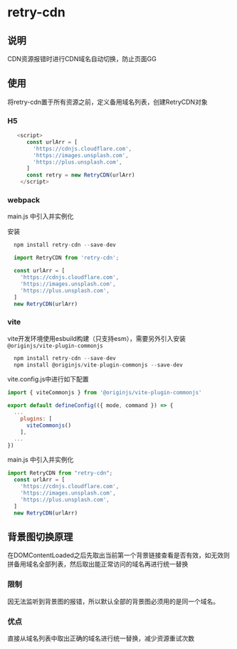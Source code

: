 # retry-cdn
## 说明
CDN资源报错时进行CDN域名自动切换，防止页面GG
## 使用
将retry-cdn置于所有资源之前，定义备用域名列表，创建RetryCDN对象
### H5
```javascript
   <script>
      const urlArr = [
        'https://cdnjs.cloudflare.com',
        'https://images.unsplash.com',
        'https://plus.unsplash.com',
      ]
      const retry = new RetryCDN(urlArr)
    </script>
```

### webpack
main.js 中引入并实例化

安装

```javascript
  npm install retry-cdn --save-dev
```
```javascript
  import RetryCDN from 'retry-cdn';

  const urlArr = [
    'https://cdnjs.cloudflare.com',
    'https://images.unsplash.com',
    'https://plus.unsplash.com',
  ]
  new RetryCDN(urlArr)
```

### vite
  vite开发环境使用esbuild构建（只支持esm），需要另外引入安装`@originjs/vite-plugin-commonjs`

  
```javascript
  npm install retry-cdn --save-dev
  npm install @originjs/vite-plugin-commonjs --save-dev
```
vite.config.js中进行如下配置
```javascript
import { viteCommonjs } from '@originjs/vite-plugin-commonjs'

export default defineConfig(({ mode, command }) => {
  ...
    plugins: [
      viteCommonjs()
    ],
  ...
})
```
main.js 中引入并实例化
```javascript
import RetryCDN from "retry-cdn";
  const urlArr = [
    'https://cdnjs.cloudflare.com',
    'https://images.unsplash.com',
    'https://plus.unsplash.com',
  ]
  new RetryCDN(urlArr)
```

## 背景图切换原理
在DOMContentLoaded之后先取出当前第一个背景链接查看是否有效，如无效则拼备用域名全部列表，然后取出能正常访问的域名再进行统一替换
### 限制
因无法监听到背景图的报错，所以默认全部的背景图必须用的是同一个域名。
### 优点
直接从域名列表中取出正确的域名进行统一替换，减少资源重试次数